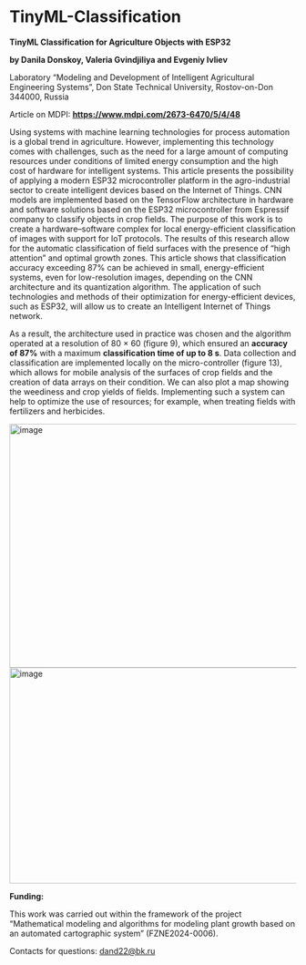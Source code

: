 # TinyML-Classification
**TinyML Classification for Agriculture Objects with ESP32**

  **by Danila Donskoy, Valeria Gvindjiliya and Evgeniy Ivliev**
  
  Laboratory “Modeling and Development of Intelligent Agricultural Engineering Systems”, Don State Technical University, Rostov-on-Don 344000, Russia
  
  Article on MDPI: **https://www.mdpi.com/2673-6470/5/4/48**

  Using systems with machine learning technologies for process automation is a global trend in agriculture. However, implementing this technology comes with challenges, such as the need for a large amount of computing resources under conditions of limited energy consumption and the high cost of hardware for intelligent systems. This article presents the possibility of applying a modern ESP32 microcontroller platform in the agro-industrial sector to create intelligent devices based on the Internet of Things. CNN models are implemented based on the TensorFlow architecture in hardware and software solutions based on the ESP32 microcontroller from Espressif company to classify objects in crop fields. The purpose of this work is to create a hardware–software complex for local energy-efficient classification of images with support for IoT protocols. The results of this research allow for the automatic classification of field surfaces with the presence of “high attention” and optimal growth zones. This article shows that classification accuracy exceeding 87% can be achieved in small, energy-efficient systems, even for low-resolution images, depending on the CNN architecture and its quantization algorithm. The application of such technologies and methods of their optimization for energy-efficient devices, such as ESP32, will allow us to create an Intelligent Internet of Things network.

  As a result, the architecture used in practice was chosen and the algorithm operated at a resolution of 80 × 60 (figure 9), which ensured an **accuracy of 87%** with a maximum **classification time of up to 8 s**. Data collection and classification are implemented locally on the micro-controller (figure 13), which allows for mobile analysis of the surfaces of crop fields and the creation of data arrays on their condition. We can also plot a map showing the weediness and crop yields of fields. Implementing such a system can help to optimize the use of resources; for example, when treating fields with fertilizers and herbicides.


<img width="706" height="428" alt="image" src="https://github.com/user-attachments/assets/c27c0ba0-b0fd-4625-9273-87d4f16f9248" />

<img width="692" height="379" alt="image" src="https://github.com/user-attachments/assets/d63a89b3-2e24-4635-8d22-795c5f1c4300" />


 **Funding:**
 
 This work was carried out within the framework of the project “Mathematical modeling and algorithms for modeling plant growth based on an automated cartographic system” (FZNE2024-0006).

Contacts for questions: dand22@bk.ru
